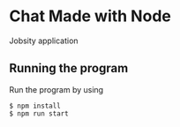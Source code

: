 # Chat Made with Node

Jobsity application
## Running the program

Run the program by using

```shell
$ npm install
$ npm run start
```
